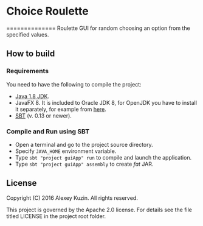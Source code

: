 # Choice Roulette
==============
Roulette GUI for random choosing an option from the specified values.

How to build
----------------------------
### Requirements ###

You need to have the following to compile the project:
* [Java 1.8 JDK](http://www.oracle.com/technetwork/java/javase/downloads/index.html).
* JavaFX 8. It is included to Oracle JDK 8, for OpenJDK you have to install it separately, for example from [here](http://openjdk.java.net/projects/openjfx/).
* [SBT](http://www.scala-sbt.org/) (v. 0.13 or newer).

### Compile and Run using SBT ###

* Open a terminal and go to the project source directory.
* Specify `JAVA_HOME` environment variable.
* Type `sbt "project guiApp" run` to compile and launch the application.
* Type `sbt "project guiApp" assembly` to create _fat_ JAR.

License
-------
Copyright (C) 2016 Alexey Kuzin. All rights reserved.

This project is governed by the Apache 2.0 license. For details see the file
titled LICENSE in the project root folder.
